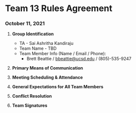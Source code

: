 # Team 13 Rules Agreement

### October 11, 2021

1. **Group Identification**
   - TA -  Sai Ashritha Kandiraju
   - Team Name - TBD
   - Team Member Info (Name / Email / Phone):
      * Brett Beattie / <bbeattie@ucsd.edu> / (805)-535-9247

2. **Primary Means of Communication**
3. **Meeting Scheduling & Attendance**
4. **General Expectations for All Team Members**
5. **Conflict Resolution**
6. **Team Signatures**
